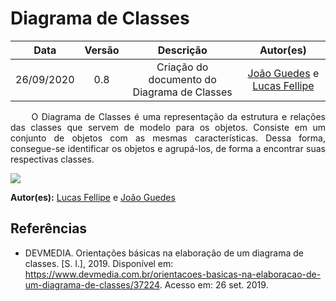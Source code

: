 # Diagrama de Classes

|    Data    | Versão |                Descrição                |                     Autor(es)                     |
| :--------: | :----: | :-------------------------------------: | :-------------------------------------------: |
| 26/09/2020 |  0.8   | Criação do documento do Diagrama de Classes | [João Guedes](https://github.com/sudjoao) e [Lucas Fellipe](https://github.com/lucasfcm9) |

<p align="justify"> &emsp;&emsp; O Diagrama de Classes é uma representação da estrutura e relações das classes que servem de modelo para os objetos. Consiste em um conjunto de objetos com as mesmas características. Dessa forma, consegue-se identificar os objetos e agrupá-los, de forma a encontrar suas respectivas classes.</p>


<img src="https://user-images.githubusercontent.com/40740008/94342934-08e76000-ffeb-11ea-8cb3-5901572717c5.png">

**Autor(es):** [Lucas Fellipe](https://github.com/lucasfcm9) e [João Guedes](https://github.com/sudjoao)

## Referências
* DEVMEDIA. Orientações básicas na elaboração de um diagrama de classes. [S. l.], 2019. Disponível em: <https://www.devmedia.com.br/orientacoes-basicas-na-elaboracao-de-um-diagrama-de-classes/37224>. Acesso em: 26 set. 2019.  